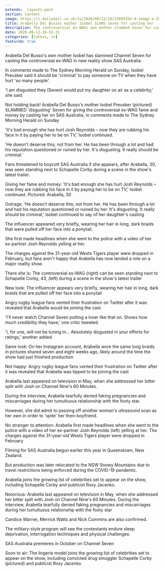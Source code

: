 ```yaml
---
extends: _layouts.post
section: content
image: https://i.dailymail.co.uk/1s/2020/09/12/16/33095356-0-image-a-28_1599924624265.jpg 
title: Arabella Del Bussos mother Isobel SLAMS Seven for casting her 
description: The controversial ex-WAGs own mother slammed Seven for casting Arabella in SAS Australia. 
date: 2020-09-12-16-53-31 
categories: [latest, tv] 
featured: true 
--- 
```

Arabella Del Busso's own mother Isobel has slammed Channel Seven for casting the controversial ex-WAG in new reality show SAS Australia.

In comments made to The Sydney Morning Herald on Sunday, Isobel Preusker said it should be 'criminal' to pay someone on TV when they have hurt 'so many people'.  

'I am disgusted they (Seven) would put my daughter on air as a celebrity,' she said. 

Not holding back! Arabella Del Busso's mother Isobel Preusker (pictured) SLAMMED 'disgusting' Seven for giving the controversial ex-WAG fame and money by casting her on SAS Australia, in comments made to The Sydney Morning Herald on Sunday 

'It's bad enough she has hurt Josh Reynolds – now they are rubbing his face in it by paying her to be on TV,' Isobel continued.

'He doesn't deserve this; not from her. He has been through a lot and had his reputation questioned or ruined by her. It's disgusting. It really should be criminal.'

Fans threatened to boycott SAS Australia if she appears, after Arabella, 30, was seen standing next to Schapelle Corby during a scene in the show's latest trailer.  

Giving her fame and money: 'It's bad enough she has hurt Josh Reynolds – now they are rubbing his face in it by paying her to be on TV,' Isobel continued. Pictured: Arabella, 30 

Outrage: 'He doesn't deserve this; not from her. He has been through a lot and had his reputation questioned or ruined by her. It's disgusting. It really should be criminal,' Isobel continued to say of her daughter's casting  

The influencer appeared very briefly, wearing her hair in long, dark braids that were pulled off her face into a ponytail. 

She first made headlines when she went to the police with a video of her ex-partner Josh Reynolds yelling at her.

The charges against the 31-year-old Wests Tigers player were dropped in February, but fans aren't happy that Arabella has now landed a role on a major reality show.

There she is: The controversial ex-WAG (right) can be seen standing next to Schapelle Corby, 43, (left) during a scene in the show's latest trailer

New look: The influencer appears very briefly, wearing her hair in long, dark braids that are pulled off her face into a ponytail

Angry rugby league fans vented their frustration on Twitter after it was revealed that Arabella would be joining the cast. 

'I'll never watch Channel Seven putting a loser like that on. Shows how much credibility they have,' one critic tweeted.

'I, for one, will not be tuning in... Absolutely disgusted in your efforts for ratings,' another added.  

Same look: On her Instagram account, Arabella wore the same long braids in pictures shared seven and eight weeks ago, likely around the time the show had just finished production 

Not happy: Angry rugby league fans vented their frustration on Twitter after it was revealed that Arabella was tipped to be joining the cast

Arabella last appeared on television in May, when she addressed her bitter split with Josh on Channel Nine's 60 Minutes.   

During the interview, Arabella tearfully denied faking pregnancies and miscarriages during her tumultuous relationship with the footy star. 

However, she did admit to passing off another woman's ultrasound scan as her own in order to 'spite' her then-boyfriend.  

No stranger to attention: Arabella first made headlines when she went to the police with a video of her ex-partner Josh Reynolds (left) yelling at her. The charges against the 31-year-old Wests Tigers player were dropped in February

Filming for SAS Australia begun earlier this year in Queenstown, New Zealand.

But production was later relocated to the NSW Snowy Mountains due to travel restrictions being enforced during the COVID-19 pandemic. 

Arabella joins the growing list of celebrities set to appear on the show, including Schapelle Corby and publicist Roxy Jacenko.

Notorious: Arabella last appeared on television in May, when she addressed her bitter split with Josh on Channel Nine's 60 Minutes. During the interview, Arabella tearfully denied faking pregnancies and miscarriages during her tumultuous relationship with the footy star

Candice Warner, Merrick Watts and Nick Cummins are also confirmed.

The military-style program will see the contestants endure sleep deprivation, interrogation techniques and physical challenges.

SAS Australia premieres in October on Channel Seven 

Soon to air: The lingerie model joins the growing list of celebrities set to appear on the show, including convicted drug smuggler Schapelle Corby (pictured) and publicist Roxy Jacenko

